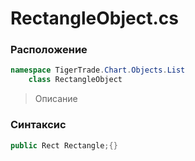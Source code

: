 
# RectangleObject.cs
### Расположение
```csharp
namespace TigerTrade.Chart.Objects.List  
    class RectangleObject
```

> Описание

### Синтаксис
```csharp
public Rect Rectangle;{}
```

